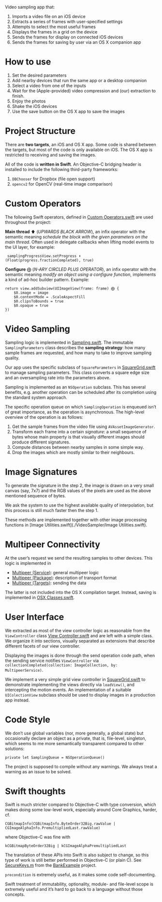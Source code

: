 Video sampling app that:

1. Imports a video file on an iOS device
1. Extracts a series of frames with user-specified settings
1. Attempts to select the most useful frames
1. Displays the frames in a grid on the device
1. Sends the frames for display on connected iOS devices
1. Sends the frames for saving by user via an OS X companion app

# How to use 

1. Set the desired parameters
1. Add nearby devices that run the same app or a desktop companion
1. Select a video from one of the inputs
1. Wait for the (Apple-provided) video compression and (our) extraction to finish.
1. Enjoy the photos
1. Shake the iOS devices
1. Use the save button on the OS X app to save the images


# Project Structure

There are **two targets**, an iOS and OS X app. 
Some code is shared between the targets, but most of the code is only available on iOS. 
The OS X app is restricted to receiving and saving the images.

All of the code is **written in Swift**. An Objective-C bridging header is installed to include the following third-party frameworks:

1. `DBChooser` for Dropbox (file open support)
2. `opencv2` for OpenCV (real-time image comparison)


# Custom Operators

The following Swift operators, defined in [Custom Operators.swift](./VideoSampler/Custom%20Operators.swift) are used throughout the project:

**Main thread** ⬆︎ (*UPWARDS BLACK ARROW*), an infix operator with the semantic meaning *schedule the block with the given parameters on the main thread*. Often used in delegate callbacks when lifting model events to the UI layer, for example: 

     samplingProgressView.setProgress ⬆︎ (Float(progress.fractionCompleted), true)

**Configure** ⨁ (*N-ARY CIRCLED PLUS OPERATOR*), an infix operator with the semantic meaning *modify an object using a configure function*, implements a kind of ad-hoc builder pattern. Example:

    return view.addSubview(UIImageView(frame: frame) ⨁ {
        $0.image = image
        $0.contentMode = .ScaleAspectFill
        $0.clipsToBounds = true
        $0.opaque = true
    })


# Video Sampling
Sampling logic is implemented in [Sampling.swift](./VideoSampler/Sampling.swift). The immutable `SamplingParameters` class describes the **sampling strategy**: how many sample frames are requested, and how many to take to improve sampling quality.

Our app uses the specific subclass of `SquareParameters` in [SquareGrid.swift](./VideoSampler/SquareGrid.swift) to manage sampling parameters. This class converts a square edge size and an oversampling rate into the parameters above.

Sampling is implemented as an `NSOperation` subclass. This has several benefits, e.g. another operation can be scheduled after its completion using the standard system approach.

The specific operation queue on which `SamplingOperation` is enqueued isn’t of great importance, as the operation is asynchronous. The high-level overview of the operation is as follows:

1. Get the sample frames from the video file using `AVAssetImageGenerator`.
1. Transform each frame into a certain *signature*: a small sequence of bytes whose main property is that visually different images should produce different signatures.
1. Compute distances between nearby samples in some simple way.
1. Drop the images which are mostly similar to their neighbours.


# Image Signatures
To generate the signature in the step 2, the image is drawn on a very small canvas (say, 7x7) and the RGB values of the pixels are used as the above mentioned sequence of bytes. 

We ask the system to use the highest available quality of interpolation, but this process is still much faster then the step 1.

These methods are implemented together with other image processing functions in [Image Utilities.swift](./VideoSampler/Image Utilities.swift).


# Multipeer Connectivity
At the user’s request we send the resulting samples to other devices. This logic is implemented in 

* [Multipeer (Service)](./VideoSampler/Multipeer%20(Service).swift): general multipeer logic
* [Multipeer (Package)](./VideoSampler/Multipeer%20(Service).swift): description of transport format
* [Multipeer (Targets)](./VideoSampler/Multipeer%20(Targets).swift): sending the data

The latter is not included into the OS X compilation target. Instead, saving is implemented in [OSX Classes.swift](./VideoSamplerCompanion/OSX%20Classes.swift).


# User Interface

We extracted as most of the view controller logic as reasonable from the `ViewController` class [View Controller.swift](./VideoSampler/View%20Controller.swift) and are left with a simple class. We organize it into sections, visually separated as extensions that describe different facets of our view controller.

Displaying the images is done through the send operation code path, when the sending service notifies `ViewController` via `collectionCompleted(collection: ImageCollection, by: MultipeerService)`. 

We implement a very simple grid view controller in [SquareGrid.swift](./VideoSampler/View%20Controller.swift) to demonstrate implementing the views directly via `loadView()`, and intercepting the motion events. An implementation of a suitable `UIColectionView` subclass should be used to display images in a production app instead.


# Code Style

We don’t use global variables (nor, more generally, a global state) but occasionally declare an object as a private, that is, file-level, singleton, which seems to me more semantically transparent compared to other solutions:

    private let SamplingQueue = NSOperationQueue()

The project is supposed to compile without any warnings. We always treat a warning as an issue to be solved.


# Swift thoughts

Swift is much stricter compared to Objective-C with type conversion, which makes doing some low-level work, especially around Core Graphics, harder, cf. 
    
    CGBitmapInfo(CGBitmapInfo.ByteOrder32Big.rawValue | CGImageAlphaInfo.PremultipliedLast.rawValue)

where Objective-C was fine with 

    kCGBitmapByteOrder32Big | kCGImageAlphaPremultipliedLast

The translation of these APIs into Swift is also subject to change, so this type of work is still better performed in Objective-C (or plain C). See [SecureKeys.m](https://github.com/ilyannn/bank-example/blob/master/BankExample/BankExample/SecureKeys.m) from the [BankExample](https://github.com/ilyannn/bank-example/) project.

`precondition` is extremely useful, as it makes some code self-documenting. 

Swift treatment of immutability, optionality, module- and file-level scope is extremely useful and it’s hard to go back to a language without those concepts.


